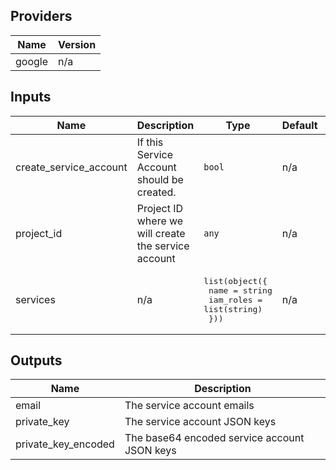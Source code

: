 ## Providers

| Name | Version |
|------|---------|
| google | n/a |

## Inputs

| Name | Description | Type | Default | Required |
|------|-------------|------|---------|:-----:|
| create\_service\_account | If this Service Account should be created. | `bool` | n/a | yes |
| project\_id | Project ID where we will create the service account | `any` | n/a | yes |
| services | n/a | <pre>list(object({<br>    name      = string<br>    iam_roles = list(string)<br>  }))<br></pre> | n/a | yes |

## Outputs

| Name | Description |
|------|-------------|
| email | The service account emails |
| private\_key | The service account JSON keys |
| private\_key\_encoded | The base64 encoded service account JSON keys |

